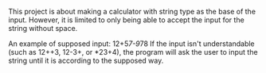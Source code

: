This project is about making a calculator with string type as the base of the input.
However, it is limited to only being able to accept the input for the string without space.

An example of supposed input: 12+5*7-9*78
If the input isn't understandable (such as 12++3, 12-3+, or *23+4), the program will ask the user to input the string until it is according to the supposed way.
